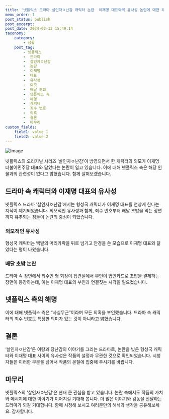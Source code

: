 ```yaml
---
title: '넷플릭스 드라마 살인자ㅇ난감 캐릭터 논란  이재명 대표와의 유사성 논란에 대한 해명'
menu_order: 1
post_status: publish
post_excerpt: 
post_date: 2024-02-12 15:49:14
taxonomy:
    category:
        - 생활
    post_tag:
        - 넷플릭스
        -  드라마
        -  살인자ㅇ난감
        -  논란
        -  이재명
        -  대표
        -  유사성
        -  외모
        -  배달 초밥
        -  넷플릭스 측
        -  해명
        -  캐릭터
        -  죄수 번호
        -  의혹
        -  결론
        -  마무리
custom_fields:
    field1: value 1
    field2: value 2
---
```


![Image](https://imgnews.pstatic.net/image/081/2024/02/12/0003429824_001_20240212100703008.jpg?type=w647)

넷플릭스의 오리지널 시리즈 ‘살인자ㅇ난감’이 방영되면서 한 캐릭터의 외모가 이재명 더불어민주당 대표와 닮았다는 논란이 일고 있습니다. 이에 대해 넷플릭스 측은 해당 인물과의 관련성이 없다고 밝혔습니다. 함께 살펴보겠습니다.
## 드라마 속 캐릭터와 이재명 대표의 유사성
넷플릭스 드라마 ‘살인자ㅇ난감’에서는 형성국 캐릭터가 이재명 대표를 연상케 한다는 지적이 제기되었습니다. 외모적인 유사성과 함께, 죄수 번호부터 배달 초밥을 먹는 장면까지 유추되는 점들이 논란의 중심이 되었습니다.
### 외모적인 유사성
형성국 캐릭터는 백발의 머리카락을 뒤로 넘기고 안경을 쓴 모습으로 이재명 대표와 닮았다는 평이 나왔습니다.
### 배달 초밥 논란
드라마 속 장면에서 죄수인 형 회장이 접견실에서 부인이 법인카드로 초밥을 결제하는 장면이 등장하는데, 이는 이재명 대표의 부인과 연결짓는 시각을 일으켰습니다.
## 넷플릭스 측의 해명
이에 대해 넷플릭스 측은 “사실무근”이라며 모든 의혹을 부인했습니다. 드라마 속 캐릭터의 죄수 번호도 특정한 의미가 있는 것이 아니라고 밝혔습니다.
## 결론
‘살인자ㅇ난감’은 이탕과 장난감의 이야기를 그리는 드라마로, 논란을 빚은 형성국 캐릭터와 이재명 대표 사이의 유사성은 작품의 설정과 무관한 것으로 확인되었습니다. 시청자들은 이러한 부분을 넘어서 작품의 본질에 집중해 주시기를 바랍니다.
## 마무리
넷플릭스의 ‘살인자ㅇ난감’은 현재 큰 관심을 받고 있습니다. 논란 속에서도 작품의 가치와 메시지에 대한 이야기가 이어지길 기대해 봅니다. 더 많은 이야기와 감동을 전달하는 드라마가 되길 기대합니다. 함께 시청해 보시고 여러분만의 해석과 생각을 공유해보세요. 감사합니다.
